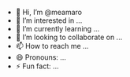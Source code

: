 - 👋 Hi, I’m @meamaro
- 👀 I’m interested in ...
- 🌱 I’m currently learning ...
- 💞️ I’m looking to collaborate on ...
- 📫 How to reach me ...
- 😄 Pronouns: ...
- ⚡ Fun fact: ...

<!---
meamaro/meamaro is a ✨ special ✨ repository because its `README.md` (this file) appears on your GitHub profile.
You can click the Preview link to take a look at your changes.
--->

